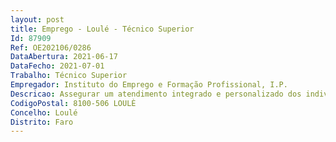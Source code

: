 ```yaml
--- 
layout: post
title: Emprego - Loulé - Técnico Superior
Id: 87909
Ref: OE202106/0286
DataAbertura: 2021-06-17
DataFecho: 2021-07-01
Trabalho: Técnico Superior
Empregador: Instituto do Emprego e Formação Profissional, I.P.
Descricao: Assegurar um atendimento integrado e personalizado dos indivíduos, empresas e entidades utentes do Centro, propiciando o apoio técnico mais adequado ao encaminhamento das solicitações que lhe sejam colocadas Potenciar o ajustamento entre a procura e a oferta de emprego, nomeadamente através do tratamento das ofertas de emprego, seleção e recrutamento dos candidatos a emprego Promover, apoiar e acompanhar a divulgação e execução dos programas de emprego, formação profissional e reabilitação profissional Dinamização de sessões coletivas de natureza diversa Gestão de programas e medidas de apoio ao emprego Análise, prospeção e caracterização do mercado de trabalho existente nos concelhos de Loulé e Albufeira.
CodigoPostal: 8100-506 LOULÈ
Concelho: Loulé
Distrito: Faro
--- 
```

